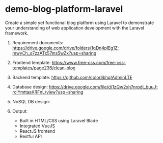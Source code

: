 # demo-blog-platform-laravel
Create a simple yet functional blog platform using Laravel to demonstrate your understanding of
web application development with the Laravel framework.

1. Requirement documents: 
https://drive.google.com/drive/folders/1qDn4pIEg1Z-mwyCh_o7zzATx57ms5wZx?usp=sharing

2. Frontend template: 
https://www.free-css.com/free-css-templates/page236/clean-blog

3. Backend template: 
https://github.com/colorlibhq/AdminLTE

4. Database design: 
https://drive.google.com/file/d/1zQw2xh7nrpdI_buuJ-rciYmttaaKRFnL/view?usp=sharing

5. NoSQL DB design: 

6. Output:

   - Built in HTML/CSS using Laravel Blade
   - Integrated VueJS
   - ReactJS frontend
   - Restful API
   
